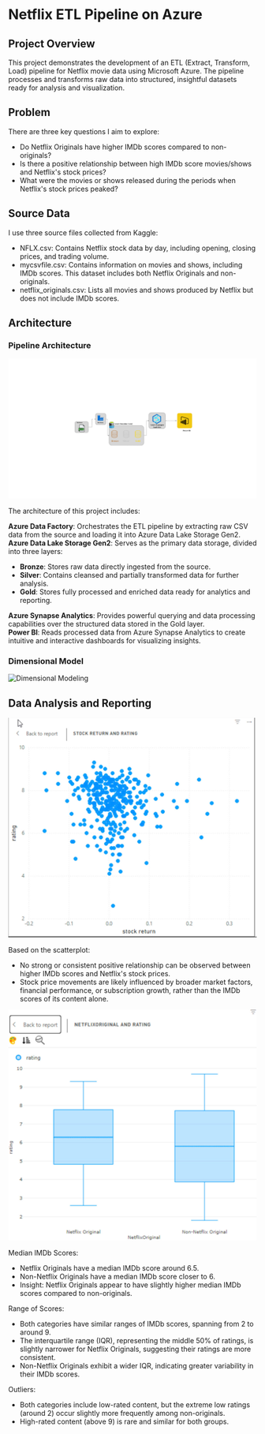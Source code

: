 
# Netflix ETL Pipeline on Azure

## Project Overview

This project demonstrates the development of an ETL (Extract, Transform, Load) pipeline for Netflix movie data using Microsoft Azure. The pipeline processes and transforms raw data into structured, insightful datasets ready for analysis and visualization.

## Problem 
There are three key questions I aim to explore:
- Do Netflix Originals have higher IMDb scores compared to non-originals?
- Is there a positive relationship between high IMDb score movies/shows and Netflix's stock prices?
- What were the movies or shows released during the periods when Netflix's stock prices peaked?

## Source Data 
I use three source files collected from Kaggle:
- NFLX.csv: Contains Netflix stock data by day, including opening, closing prices, and trading volume.
- mycsvfile.csv: Contains information on movies and shows, including IMDb scores. This dataset includes both Netflix Originals and non-originals.
- netflix_originals.csv: Lists all movies and shows produced by Netflix but does not include IMDb scores.

## Architecture

### Pipeline Architecture

![Pipeline architecture](./images/architecture.png "Pipeline architecture")

The architecture of this project includes:

**Azure Data Factory**: Orchestrates the ETL pipeline by extracting raw CSV data from the source and loading it into Azure Data Lake Storage Gen2.  
**Azure Data Lake Storage Gen2**: Serves as the primary data storage, divided into three layers:  
  - **Bronze**: Stores raw data directly ingested from the source.
  - **Silver**: Contains cleansed and partially transformed data for further analysis.
  - **Gold**: Stores fully processed and enriched data ready for analytics and reporting.

**Azure Synapse Analytics**: Provides powerful querying and data processing capabilities over the structured data stored in the Gold layer.  
**Power BI**: Reads processed data from Azure Synapse Analytics to create intuitive and interactive dashboards for visualizing insights.  

### Dimensional Model

![Dimensional Modeling](./images/modeling.png)


## Data Analysis and Reporting
![Scatter Plot](./images/scatter.jpg)

Based on the scatterplot:  
- No strong or consistent positive relationship can be observed between higher IMDb scores and Netflix's stock prices.
- Stock price movements are likely influenced by broader market factors, financial performance, or subscription growth, rather than the IMDb scores of its content alone.

![Box Plot](./images/boxplot.jpg)

Median IMDb Scores:

- Netflix Originals have a median IMDb score around 6.5.
- Non-Netflix Originals have a median IMDb score closer to 6.
- Insight: Netflix Originals appear to have slightly higher median IMDb scores compared to non-originals.

Range of Scores:

- Both categories have similar ranges of IMDb scores, spanning from 2 to around 9.
- The interquartile range (IQR), representing the middle 50% of ratings, is slightly narrower for Netflix Originals, suggesting their ratings are more consistent.
- Non-Netflix Originals exhibit a wider IQR, indicating greater variability in their IMDb scores.

Outliers:

- Both categories include low-rated content, but the extreme low ratings (around 2) occur slightly more frequently among non-originals.
- High-rated content (above 9) is rare and similar for both groups.





